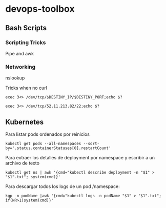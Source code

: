# devops-toolbox

## Bash Scripts

### Scripting Tricks

Pipe and awk

### Networking

nslookup

Tricks when no curl 
```
exec 3<> /dev/tcp/$DESTINY_IP/$DESTINY_PORT;echo $?

exec 3<> /dev/tcp/52.11.213.82/22;echo $?
```

## Kubernetes

Para listar pods ordenados por reinicios
```
kubectl get pods --all-namespaces --sort-by='.status.containerStatuses[0].restartCount'
```
Para extraer los detalles de deployment por namespace y escribir a un archivo de texto
```
kubectl get ns | awk '{cmd="kubectl describe deployment -n "$1" > "$1".txt"; system(cmd)}'
```

Para descargar todos los logs de un pod /namespace:
```
kgp -n podName |awk '{cmd="kubectl logs -n podName "$1" > "$1".txt"; if(NR>1)system(cmd)}'
```
